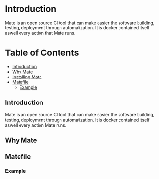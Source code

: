 Introduction
===================

Mate is an open source CI tool that can make easier the software building, testing, deployment through automatization. It is docker contained itself aswell every action that Mate runs.  

Table of Contents
=================

  * [Introduction](#introduction)
  * [Why Mate](#why-mate)
  * [Installing Mate](#installing-mate)
  * [Matefile](#matefile)
    * [Example](#matefile-example)
   
  
## Introduction

Mate is an open source CI tool that can make easier the software building, testing, deployment through automatization. It is docker contained itself aswell every action Mate runs.  


## Why Mate

























## Matefile



### Example
 
